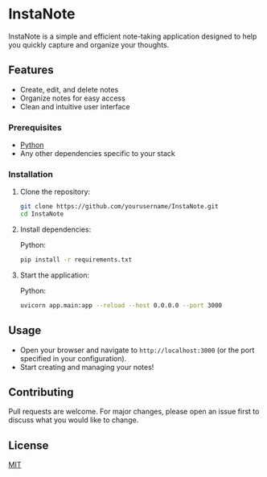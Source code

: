 # InstaNote

InstaNote is a simple and efficient note-taking application designed to help you quickly capture and organize your thoughts.

## Features

- Create, edit, and delete notes
- Organize notes for easy access
- Clean and intuitive user interface

### Prerequisites
- [Python](https://python.org/)
- Any other dependencies specific to your stack

### Installation

1. Clone the repository:
   ```bash
   git clone https://github.com/yourusername/InstaNote.git
   cd InstaNote
   ```

2. Install dependencies:
   
   Python:
   ```bash
   pip install -r requirements.txt
   ```

3. Start the application:
   
    Python:
   ```bash
   uvicorn app.main:app --reload --host 0.0.0.0 --port 3000
   ```

## Usage

- Open your browser and navigate to `http://localhost:3000` (or the port specified in your configuration).
- Start creating and managing your notes!

## Contributing

Pull requests are welcome. For major changes, please open an issue first to discuss what you would like to change.

## License

[MIT](LICENSE)
